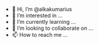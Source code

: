 - 👋 Hi, I’m @alkakumarius
- 👀 I’m interested in ...
- 🌱 I’m currently learning ...
- 💞️ I’m looking to collaborate on ...
- 📫 How to reach me ...

<!---
alkakumarius/alkakumarius is a ✨ special ✨ repository because its `README.md` (this file) appears on your GitHub profile.
You can click the Preview link to take a look at your changes.
--->
